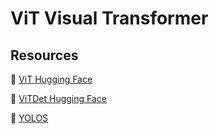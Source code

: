 # ViT Visual Transformer


## Resources
🤗 [ViT Hugging Face](https://huggingface.co/docs/transformers/main/en/model_doc/vit)

🤗 [ViTDet Hugging Face](https://huggingface.co/docs/transformers/main/en/model_doc/vitdet)

🤗 [YOLOS](https://huggingface.co/docs/transformers/main/en/model_doc/yolos)
